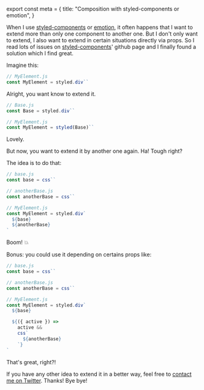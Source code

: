 export const meta = {
  title: "Composition with styled-components or emotion",
}

When I use [styled-components](https://www.styled-components.com/) or [emotion](https://emotion.sh/), it often happens that I want to extend more than only one component to another one. But I don't only want to extend, I also want to extend in certain situations directly via props. So I read lots of issues on [styled-components](https://www.styled-components.com/)' github page and I finally found a solution which I find great.

Imagine this:

```javascript
// MyElement.js
const MyElement = styled.div``
```

Alright, you want know to extend it.

```javascript
// Base.js
const Base = styled.div``

// MyElement.js
const MyElement = styled(Base)``
```

Lovely.

But now, you want to extend it by another one again. Ha! Tough right?

The idea is to do that:

```javascript
// base.js
const base = css``

// anotherBase.js
const anotherBase = css``

// MyElement.js
const MyElement = styled.div`
  ${base}
  ${anotherBase}
`
```

Boom! 💥

Bonus: you could use it depending on certains props like:

```javascript
// base.js
const base = css``

// anotherBase.js
const anotherBase = css``

// MyElement.js
const MyElement = styled.div`
  ${base}

  ${({ active }) =>
    active &&
    css`
      ${anotherBase}
    `}
`
```

That's great, right?!

If you have any other idea to extend it in a better way, feel free to [contact me on Twitter](http://twitter.kud.io). Thanks! Bye bye!
